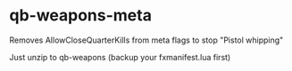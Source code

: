 # qb-weapons-meta
Removes AllowCloseQuarterKills from meta flags to stop "Pistol whipping"

Just unzip to qb-weapons (backup your fxmanifest.lua first)
